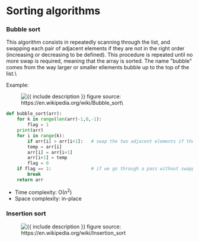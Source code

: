 # Sorting algorithms

### Bubble sort
This algorithm consists in repeatedly scanning through the list, and swapping each pair of adjacent elements if they are not in the right order (increasing or decreasing to be defined).
This procedure is repeated until no more swap is required, meaning that the array is sorted. The name "bubble" comes from the way larger or smaller ellements bubble up to the top of the list.\

Example:

<figure class="image">
  <img src="https://upload.wikimedia.org/wikipedia/commons/c/c8/Bubble-sort-example-300px.gif" alt="{{ include description }}">
  figure source: https://en.wikipedia.org/wiki/Bubble_sort\
</figure>

```python
def bubble_sort(arr):
    for k in range(len(arr)-1,0,-1):       
        flag = 1   
	print(arr)
	for i in range(k):
	    if arr[i] > arr[i+1]:   # swap the two adjacent elements if they are not in increasing order
	    temp = arr[i]
	    arr[i] = arr[i+1]
	    arr[i+1] = temp
	    flag = 0
	if flag == 1:               # if we go through a pass without swapping, the array is already sorted
	    break
	return arr
```
* Time complexity: O($n^2$)
* Space complexity: in-place
 
### Insertion sort

<figure class="image">
  <img src="https://upload.wikimedia.org/wikipedia/commons/0/0f/Insertion-sort-example-300px.gif" alt="{{ include description }}">
  figure source: https://en.wikipedia.org/wiki/Insertion_sort
</figure>

